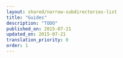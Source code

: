 ```yaml
---
layout: shared/narrow-subdirectories-list
title: "Guides"
description: "TODO"
published_on: 2015-07-21
updated_on: 2015-07-21
translation_priority: 0
order: 1
---
```

